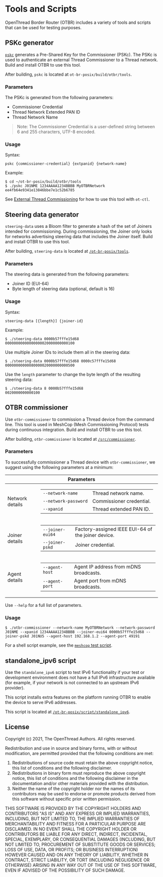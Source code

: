 # Tools and Scripts

OpenThread Border Router (OTBR) includes a variety of tools and scripts that can
be used for testing purposes.

## PSKc generator

[`pskc`](https://github.com/openthread/ot-br-posix/tree/main/tools/README.md) generates a Pre-Shared Key for the Commissioner (PSKc). The
PSKc is used to authenticate an external Thread Commissioner to a Thread
network. Build and install OTBR to use this tool.

After building, `pskc` is located at
`ot-br-posix/build/otbr/tools`.

### Parameters

The PSKc is generated from the following parameters:

*   Commissioner Credential
*   Thread Network Extended PAN ID
*   Thread Network Name

> Note: The Commissioner Credential is a user-defined string between 6 and 255 characters, UTF-8 encoded.
  
### Usage

Syntax:

```
pskc {commissioner-credential} {extpanid} {network-name}
```

Example:

```
$ cd ~/ot-br-posix/build/otbr/tools
$ ./pskc J01NME 1234AAAA1234BBBB MyOTBRNetwork
ee4fb64e9341e13846bbe7e1c52b6785
```

See [External Thread
Commissioning](https://openthread.io/guides/border-router/external-commissioning#manual) for how to
use this tool with `ot-ctl`.

## Steering data generator

`steering-data` uses a Bloom filter to generate a hash of the set of Joiners
intended for commissioning. During commissioning, the Joiner only looks for
networks advertising steering data that includes the Joiner itself. Build and
install OTBR to use this tool.

After building, `steering-data` is located at
[`/ot-br-posix/tools`](https://github.com/openthread/ot-br-posix/tree/main/tools/README.md).

### Parameters

The steering data is generated from the following parameters:

*   Joiner ID (EUI-64)
*   Byte length of steering data (optional, default is 16)

### Usage

Syntax:

```
steering-data [{length}] {joiner-id}
```

Example:

```
$ ./steering-data 0000b57fffe15d68
00000000000000000020000000000100
```

Use multiple Joiner IDs to include them all in the steering data:

```
$ ./steering-data 0000b57fffe15d68 0000c57fffe15d68
00000000000080000020000000000500
```

Use the `length` parameter to change the byte length of the resulting steering
data:

```
$ ./steering-data 8 0000b57fffe15d68
0020000000000100
```

## OTBR commissioner

Use `otbr-commissioner` to commission a Thread device from the command line.
This tool is used in MeshCop (Mesh Commissioning Protocol) tests during
continuous integration. Build and install OTBR to use this tool.

After building, `otbr-commissioner` is located at
[`/src/commissioner`](https://github.com/openthread/ot-br-posix/tree/main/src/commissioner).

### Parameters

To successfully commissioner a Thread device with `otbr-commissioner`, we
suggest using the following parameters at a minimum:

<table class="details responsive">
  <thead>
    <th colspan="2">Parameters</th>
  </thead>
        <tbody>
          <tr>
            <td>Network details</td>
            <td>
              <table class="function param responsive">
                <tbody>
                  <tr>
                    <td>
                      <code>--network-name</code>
                    </td>
                    <td>
                      <div>Thread network name.</div>
                    </td>
                  </tr>
                  <tr>
                    <td>
                      <code>--network-password</code>
                    </td>
                    <td>
                      <div>Commissioner credential.</div>
                    </td>
                  </tr>
                  <tr>
                    <td>
                      <code>--xpanid</code>
                    </td>
                    <td>
                      <div>Thread extended PAN ID.</div>
                    </td>
                  </tr>
                </tbody>
              </table>
            </td>
          </tr>
          <tr>
            <td>Joiner details</td>
            <td>
              <table class="function param responsive">
                <tbody>
                  <tr>
                    <td>
                      <code>--joiner-eui64</code>
                    </td>
                    <td>
                      <div>Factory-assigned IEEE EUI-64 of the joiner device.</div>
                    </td>
                  </tr>
                  <tr>
                    <td>
                      <code>--joiner-pskd</code>
                    </td>
                    <td>
                      <div>Joiner credential.</div>
                    </td>
                  </tr>
                </tbody>
              </table>
            </td>
          </tr>
          <tr>
            <td>Agent details</td>
            <td>
              <table class="function param responsive">
                <tbody>
                  <tr>
                    <td>
                      <code>--agent-host</code>
                    </td>
                    <td>
                      <div>Agent IP address from mDNS broadcasts.</div>
                    </td>
                  </tr>
                  <tr>
                    <td>
                      <code>--agent-port</code>
                    </td>
                    <td>
                      <div>Agent port from mDNS broadcasts.</div>
                    </td>
                  </tr>
                </tbody>
              </table>
            </td>
          </tr>
        </tbody>
</table>

Use `--help` for a full list of parameters.

### Usage

```
$ ./otbr-commissioner --network-name MyOTBRNetwork --network-password J01NME --xpanid 1234AAAA1234BBBB --joiner-eui64 0000b57fffe15d68 --joiner-pskd J01NU5 --agent-host 192.168.1.2 --agent-port 49191
```

For a shell script example, see the
[`meshcop` test script](https://github.com/openthread/ot-br-posix/tree/main/tests/scripts/meshcop).

## standalone_ipv6 script

Use the `standalone_ipv6` script to test IPv6 functionality if your test or
development environment does not have a full IPv6 infrastructure available (for
example, if your network is not connected to an upstream IPv6 provider).

This script installs extra features on the platform running OTBR to enable the
device to serve IPv6 addresses.

This script is located at [`/ot-br-posix/script/standalone_ipv6`](https://github.com/openthread/ot-br-posix/tree/main/script/standalone_ipv6).

## License

Copyright (c) 2021, The OpenThread Authors.
All rights reserved.

Redistribution and use in source and binary forms, with or without
modification, are permitted provided that the following conditions are met:
1. Redistributions of source code must retain the above copyright
   notice, this list of conditions and the following disclaimer.
2. Redistributions in binary form must reproduce the above copyright
   notice, this list of conditions and the following disclaimer in the
   documentation and/or other materials provided with the distribution.
3. Neither the name of the copyright holder nor the
   names of its contributors may be used to endorse or promote products
   derived from this software without specific prior written permission.

THIS SOFTWARE IS PROVIDED BY THE COPYRIGHT HOLDERS AND CONTRIBUTORS "AS IS"
AND ANY EXPRESS OR IMPLIED WARRANTIES, INCLUDING, BUT NOT LIMITED TO, THE
IMPLIED WARRANTIES OF MERCHANTABILITY AND FITNESS FOR A PARTICULAR PURPOSE
ARE DISCLAIMED. IN NO EVENT SHALL THE COPYRIGHT HOLDER OR CONTRIBUTORS BE
LIABLE FOR ANY DIRECT, INDIRECT, INCIDENTAL, SPECIAL, EXEMPLARY, OR
CONSEQUENTIAL DAMAGES (INCLUDING, BUT NOT LIMITED TO, PROCUREMENT OF
SUBSTITUTE GOODS OR SERVICES; LOSS OF USE, DATA, OR PROFITS; OR BUSINESS
INTERRUPTION) HOWEVER CAUSED AND ON ANY THEORY OF LIABILITY, WHETHER IN
CONTRACT, STRICT LIABILITY, OR TORT (INCLUDING NEGLIGENCE OR OTHERWISE)
ARISING IN ANY WAY OUT OF THE USE OF THIS SOFTWARE, EVEN IF ADVISED OF THE
POSSIBILITY OF SUCH DAMAGE.
